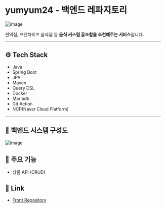
# yumyum24 - 백엔드 레파지토리

![image](https://github.com/jjunhyeon/algorithm/assets/37209763/2e4bc5b3-bd7d-42c8-b1cc-9c0e21fd3ac2)


편의점, 프렌차이즈 음식점 등 **음식 커스텀 꿀조합을 추천해주는 서비스**입니다.

---
 
## ⚙️ Tech Stack
- Java
- Spring Boot
- JPA
- Maven
- Query DSL
- Docker
- Mariadb
- Git Action
- NCP(Naver Cloud Platform)

---

## 🔗 백엔드 시스템 구성도
![image](https://github.com/jjunhyeon/algorithm/assets/37209763/d8709201-8fe4-43c1-960d-d3fb6e4e085a)

## 📌 주요 기능
- 상품 API (CRUD)

## 📎 Link
- [Front Repository](https://github.com/SeoYeonii/yumyum24)
